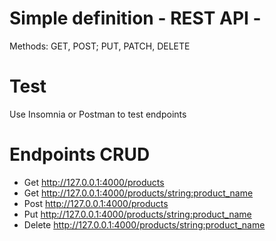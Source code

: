 # Simple definition - REST API -
Methods: GET, POST; PUT, PATCH, DELETE

# Test 
Use Insomnia or Postman to test endpoints

# Endpoints CRUD
- Get http://127.0.0.1:4000/products
- Get http://127.0.0.1:4000/products/<string:product_name>
- Post http://127.0.0.1:4000/products 
- Put http://127.0.0.1:4000/products/<string:product_name>
- Delete http://127.0.0.1:4000/products/<string:product_name>



